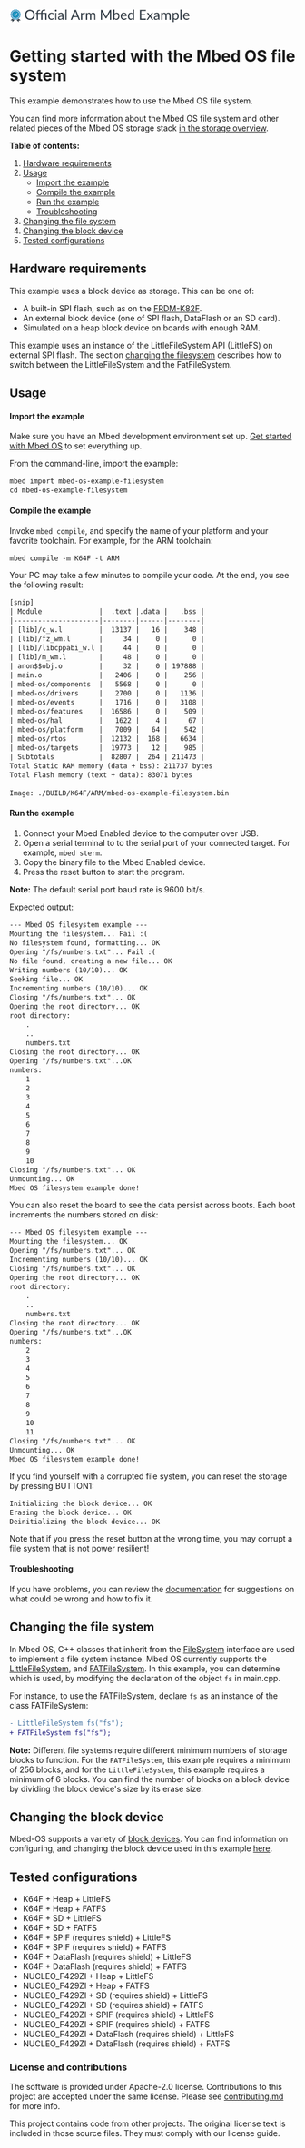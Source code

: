 ![](./resources/official_armmbed_example_badge.png)
# Getting started with the Mbed OS file system

This example demonstrates how to use the Mbed OS file system.

You can find more information about the Mbed OS file system and other related pieces of the Mbed OS storage stack [in the storage overview](https://os.mbed.com/docs/latest/reference/storage.html).

**Table of contents:**

1. [Hardware requirements](#hardware-requirements)
1. [Usage](#usage)
   - [Import the example](#import-the-example)
   - [Compile the example](#compile-the-example)
   - [Run the example](#run-the-example)
   - [Troubleshooting](#troubleshooting)
1. [Changing the file system](#changing-the-file-system)
1. [Changing the block device](#changing-the-block-device)
1. [Tested configurations](#tested-configurations)

## Hardware requirements

This example uses a block device as storage. This can be one of:

* A built-in SPI flash, such as on the [FRDM-K82F](https://os.mbed.com/platforms/FRDM-K82F/).
* An external block device (one of SPI flash, DataFlash or an SD card). 
* Simulated on a heap block device on boards with enough RAM.

This example uses an instance of the LittleFileSystem API (LittleFS) on external SPI flash.
The section [changing the filesystem](#changing-the-file-system) describes
how to switch between the LittleFileSystem and the FatFileSystem.

## Usage

#### Import the example

Make sure you have an Mbed development environment set up. [Get started with Mbed OS](https://os.mbed.com/docs/latest/tutorials/mbed-os-quick-start.html)
to set everything up.

From the command-line, import the example:

```
mbed import mbed-os-example-filesystem
cd mbed-os-example-filesystem
```

#### Compile the example

Invoke `mbed compile`, and specify the name of your platform and your favorite
toolchain. For example, for the ARM toolchain:

```
mbed compile -m K64F -t ARM
```

Your PC may take a few minutes to compile your code. At the end, you see the
following result:

```
[snip]
| Module              |  .text |.data |   .bss |
|---------------------|--------|------|--------|
| [lib]/c_w.l         |  13137 |   16 |    348 |
| [lib]/fz_wm.l       |     34 |    0 |      0 |
| [lib]/libcppabi_w.l |     44 |    0 |      0 |
| [lib]/m_wm.l        |     48 |    0 |      0 |
| anon$$obj.o         |     32 |    0 | 197888 |
| main.o              |   2406 |    0 |    256 |
| mbed-os/components  |   5568 |    0 |      0 |
| mbed-os/drivers     |   2700 |    0 |   1136 |
| mbed-os/events      |   1716 |    0 |   3108 |
| mbed-os/features    |  16586 |    0 |    509 |
| mbed-os/hal         |   1622 |    4 |     67 |
| mbed-os/platform    |   7009 |   64 |    542 |
| mbed-os/rtos        |  12132 |  168 |   6634 |
| mbed-os/targets     |  19773 |   12 |    985 |
| Subtotals           |  82807 |  264 | 211473 |
Total Static RAM memory (data + bss): 211737 bytes
Total Flash memory (text + data): 83071 bytes

Image: ./BUILD/K64F/ARM/mbed-os-example-filesystem.bin
```

#### Run the example

1. Connect your Mbed Enabled device to the computer over USB.
1. Open a serial terminal to to the serial port of your connected target. For
   example, `mbed sterm`.
1. Copy the binary file to the Mbed Enabled device.
1. Press the reset button to start the program.

   
**Note:** The default serial port baud rate is 9600 bit/s.

Expected output:

```
--- Mbed OS filesystem example ---
Mounting the filesystem... Fail :(
No filesystem found, formatting... OK
Opening "/fs/numbers.txt"... Fail :(
No file found, creating a new file... OK
Writing numbers (10/10)... OK
Seeking file... OK
Incrementing numbers (10/10)... OK
Closing "/fs/numbers.txt"... OK
Opening the root directory... OK
root directory:
    .
    ..
    numbers.txt
Closing the root directory... OK
Opening "/fs/numbers.txt"...OK
numbers:
    1
    2
    3
    4
    5
    6
    7
    8
    9
    10
Closing "/fs/numbers.txt"... OK
Unmounting... OK
Mbed OS filesystem example done!
```

You can also reset the board to see the data persist across boots. Each boot
increments the numbers stored on disk:

```
--- Mbed OS filesystem example ---
Mounting the filesystem... OK
Opening "/fs/numbers.txt"... OK
Incrementing numbers (10/10)... OK
Closing "/fs/numbers.txt"... OK
Opening the root directory... OK
root directory:
    .
    ..
    numbers.txt
Closing the root directory... OK
Opening "/fs/numbers.txt"...OK
numbers:
    2
    3
    4
    5
    6
    7
    8
    9
    10
    11
Closing "/fs/numbers.txt"... OK
Unmounting... OK
Mbed OS filesystem example done!
```

If you find yourself with a corrupted file system, you can reset the storage
by pressing BUTTON1:

```
Initializing the block device... OK
Erasing the block device... OK
Deinitializing the block device... OK
```

Note that if you press the reset button at the wrong time, you may corrupt
a file system that is not power resilient!

#### Troubleshooting

If you have problems, you can review the [documentation](https://os.mbed.com/docs/latest/tutorials/debugging.html)
for suggestions on what could be wrong and how to fix it.

## Changing the file system

In Mbed OS, C++ classes that inherit from the [FileSystem](https://os.mbed.com/docs/mbed-os/latest/apis/filesystem.html)
interface are used to implement a file system instance. Mbed OS currently supports the [LittleFileSystem](https://os.mbed.com/docs/mbed-os/latest/apis/littlefilesystem.html), and [FATFileSystem](https://os.mbed.com/docs/mbed-os/latest/apis/fatfilesystem.html).  In this example, you can determine which is used, by modifying the declaration of the object ```fs``` in main.cpp.

For instance, to use the FATFileSystem, declare ```fs``` as an instance of the class FATFileSystem: 
``` diff
- LittleFileSystem fs("fs");
+ FATFileSystem fs("fs");
```

**Note:** Different file systems require different minimum numbers of storage
blocks to function. For the `FATFileSystem`, this example requires a minimum of
256 blocks, and for the `LittleFileSystem`, this example requires a minimum of 6
blocks. You can find the number of blocks on a block device by dividing the
block device's size by its erase size.

## Changing the block device

Mbed-OS supports a variety of [block devices](https://os.mbed.com/docs/mbed-os/latest/apis/data-storage.html#Default-BlockDevice-configuration). You can find information on configuring, and changing the block device used in this example [here](https://github.com/ARMmbed/mbed-os-example-blockdevice#changing-the-block-device).

## Tested configurations

- K64F + Heap + LittleFS
- K64F + Heap + FATFS
- K64F + SD + LittleFS
- K64F + SD + FATFS
- K64F + SPIF (requires shield) + LittleFS
- K64F + SPIF (requires shield) + FATFS
- K64F + DataFlash (requires shield) + LittleFS
- K64F + DataFlash (requires shield) + FATFS
- NUCLEO_F429ZI + Heap + LittleFS
- NUCLEO_F429ZI + Heap + FATFS
- NUCLEO_F429ZI + SD (requires shield) + LittleFS
- NUCLEO_F429ZI + SD (requires shield) + FATFS
- NUCLEO_F429ZI + SPIF (requires shield) + LittleFS
- NUCLEO_F429ZI + SPIF (requires shield) + FATFS
- NUCLEO_F429ZI + DataFlash (requires shield) + LittleFS
- NUCLEO_F429ZI + DataFlash (requires shield) + FATFS

### License and contributions

The software is provided under Apache-2.0 license. Contributions to this project are accepted under the same license. Please see [contributing.md](CONTRIBUTING.md) for more info.

This project contains code from other projects. The original license text is included in those source files. They must comply with our license guide.
